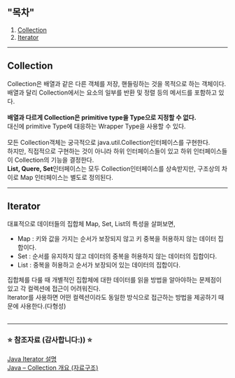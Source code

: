 ## "목차" <br>
1. [Collection](#collection-) <br>
2. [Iterator](#iterator) <br>

---
## Collection <br>

Collection은 배열과 같은 다른 객체를 저장, 핸들링하는 것을 목적으로 하는 객체이다. <br>
배열과 달리 Collection에서는 요소의 일부를 반환 및 정렬 등의 메서드를 포함하고 있다. <br>
<br>
**배열과 다르게 Collection은 primitive type을 Type으로 지정할 수 없다.**<br>
대신에 primitive Type에 대응하는 Wrapper Type을 사용할 수 있다. <br>
<br>
모든 Collection객체는 궁극적으로 java.util.Collection인터페이스를 구현한다. <br>
하지만, 직접적으로 구현하는 것이 아니라 하위 인터페이스들이 있고 하위 인터페이스들이 Collection의 기능을 결정한다. <br>
**List, Quere, Set**인터페이스는 모두 Collection인터페이스를 상속받지만, 구조상의 차이로 Map 인터페이스는 별도로 정의된다. <br>

---
## Iterator <br>

대표적으로 데이터들의 집합체 Map, Set, List의 특성을 살펴보면, <br>
- Map : 키와 값을 가지는 순서가 보장되지 않고 키 중복을 허용하지 않는 데이터 집합이다.
- Set : 순서를 유지하지 않고 데이터의 중복을 허용하지 않는 데이터의 집합이다.
- List : 중복을 허용하고 순서가 보장되어 있는 데이터의 집합이다.

집합체를 다룰 때 개별적인 집합체에 대한 데이터를 읽을 방법을 알아야하는 문제점이 있고 각 컬렉션에 접근이 어려워진다. <br>
Iterator를 사용하면 어떤 컬렉션이라도 동일한 방식으로 접근하는 방법을 제공하기 때문에 사용한다.(다형성) <br>
<br>

---
### ⭐️ 참조자료 (감사합니다:)) ⭐️ <br>
[Java Iterator 설명](https://shxrecord.tistory.com/74) <br>
[Java – Collection 개요 (자료구조)](http://blog.breakingthat.com/2018/05/07/java-collection-%EA%B0%9C%EC%9A%94-%EC%9E%90%EB%A3%8C%EA%B5%AC%EC%A1%B0/) <br>
